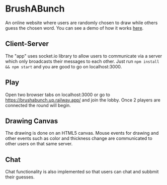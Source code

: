 # BrushABunch
An online website where users are randomly chosen to draw while others guess the chosen word. You can see a demo of how it works [here](https://brushabunch.up.railway.app/).

## Client-Server
The "app" uses socket.io library to allow users to communicate via a server which only broadcasts their messages to each other. Just run `npm install && npm start` and you are good to go on localhost:3000.

## Play
Open two browser tabs on localhost:3000 or go to https://brushabunch.up.railway.app/ and join the lobby. Once 2 players are connected the round will begin.

## Drawing Canvas
The drawing is done on an HTML5 canvas. Mouse events for drawing and other events such as color and thickness change are communicated to other users on that same server.

## Chat
Chat functionality is also implemented so that users can chat and subbmit their guesses.
